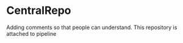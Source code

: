 # CentralRepo
Adding comments so that people can understand.
This repository is attached to pipeline
